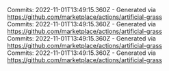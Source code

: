 Commits: 2022-11-01T13:49:15.360Z - Generated via https://github.com/marketplace/actions/artificial-grass
<br>
Commits: 2022-11-01T13:49:15.360Z - Generated via https://github.com/marketplace/actions/artificial-grass
<br>
Commits: 2022-11-01T13:49:15.360Z - Generated via https://github.com/marketplace/actions/artificial-grass
<br>
Commits: 2022-11-01T13:49:15.360Z - Generated via https://github.com/marketplace/actions/artificial-grass
<br>
